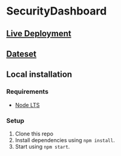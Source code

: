 # SecurityDashboard

## [Live Deployment](https://uibk-cybersecurity-dashboard-k1asgftte-elidll.vercel.app)

## [Dateset](./resources)

## Local installation

### Requirements

- [Node LTS](https://nodejs.org/en/download)

### Setup

1. Clone this repo
2. Install dependencies using `npm install`.
3. Start using `npm start`.
